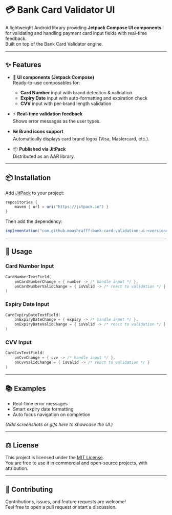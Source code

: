 # 💳 Bank Card Validator UI

A lightweight Android library providing **Jetpack Compose UI components** for validating and handling payment card input fields with real-time feedback.  
Built on top of the Bank Card Validator engine.

---

## ✨ Features

- 🎨 **UI components (Jetpack Compose)**  
  Ready-to-use composables for:
  - **Card Number** input with brand detection & validation  
  - **Expiry Date** input with auto-formatting and expiration check  
  - **CVV** input with per-brand length validation  

- ⚡ **Real-time validation feedback**  
  Shows error messages as the user types.  

- 🖼️ **Brand icons support**  
  Automatically displays card brand logos (Visa, Mastercard, etc.).  

- 📦 **Published via JitPack**  
  Distributed as an AAR library.

---

## 📦 Installation

Add [JitPack](https://jitpack.io) to your project:

```gradle
repositories {
    maven { url = uri("https://jitpack.io") }
}
```

Then add the dependency:

```gradle
implementation("com.github.moashrafff:bank-card-validation-ui:<version>")
```

---

## 🚀 Usage

### Card Number Input
```kotlin
CardNumberTextField(
    onCardNumberChange = { number -> /* handle input */ },
    onCardNumberValidChange = { isValid -> /* react to validation */ }
)
```

### Expiry Date Input
```kotlin
CardExpiryDateTextField(
    onExpiryDateChange = { expiry -> /* handle input */ },
    onExpiryDateValidChange = { isValid -> /* react to validation */ }
)
```

### CVV Input
```kotlin
CardCvvTextField(
    onCvvChange = { cvv -> /* handle input */ },
    onCvvValidChange = { isValid -> /* react to validation */ }
)
```

---

## 📚 Examples

- Real-time error messages  
- Smart expiry date formatting  
- Auto focus navigation on completion  

*(Add screenshots or gifs here to showcase the UI.)*

---

## ⚖️ License

This project is licensed under the [MIT License](LICENSE).  
You are free to use it in commercial and open-source projects, with attribution.

---

## 🤝 Contributing

Contributions, issues, and feature requests are welcome!  
Feel free to open a pull request or start a discussion.

